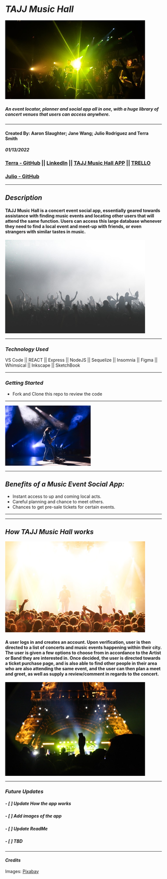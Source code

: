 # **_TAJJ Music Hall_**

<img src=img2/concert.jpg alt="concert" width="450" />

##### An event locator, planner and social app all in one, with a huge library of concert venues that users can access anywhere.

---

#### Created By: Aaron Slaughter; Jane Wang; Julio Rodriguez and Terra Smith

##### 01/13/2022

### [Terra - GitHub](https://www.github/.com) || [LinkedIn](https://www.linkedin.com) || [TAJJ Music Hall APP](https://.com) || [TRELLO](https://trello.com/b/TRZnDhfF/tajj-music-hall)

### [Julio - GitHub](https://github.com/julior0518)

---

## **_Description_**

#### TAJJ Music Hall is a concert event social app, essentially geared towards assistance with finding music events and locating other users that will attend the same function. Users can access this large database whenever they need to find a local event and meet-up with friends, or even strangers with similar tastes in music. <br>

<img src=img2/crowd.jpg alt="crowd at a concert" width="450" />

---

### **_Technology Used_**

VS Code || REACT || Express || NodeJS || Sequelize || Insomnia || Figma || Whimsical || Inkscape || SketchBook

---

### **_Getting Started_**

-  Fork and Clone this repo to review the code

---

<img src=img2/man.jpg alt="man playing guitar" width="275" />

---

## **_Benefits of a Music Event Social App:_**

-  Instant access to up and coming local acts.
-  Careful planning and chance to meet others.
-  Chances to get pre-sale tickets for certain events.

---

---

## **_How TAJJ Music Hall works_**

<img src=img2/party.jpg alt="crowd at concert" width="450" />

#### A user logs in and creates an account. Upon verification, user is then directed to a list of concerts and music events happening within their city. The user is given a few options to choose from in accordance to the Artist or Band they are interested in. Once decided, the user is directed towards a ticket purchase page, and is also able to find other people in their area who are also attending the same event, and the user can then plan a meet and greet, as well as supply a review/comment in regards to the concert.

<img src=img2/show.jpg alt="concert footage" width="450" />

---

### **_Future Updates_**

##### - [ ] Update How the app works

##### - [ ] Add images of the app

##### - [ ] Update ReadMe

##### - [ ] TBD

---

#### **_Credits_**

Images: [Pixabay](https://www.pixabay.com/)
